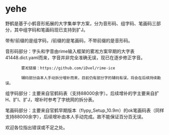 # yehe
野鹤是基于小鹤音形拓展的大字集单字方案，分为音形码、组字码、笔画码三部分，其中组字码和笔画码现已支持到扩J。

带有!前缀的是组字码，/前缀的是笔画码，不带前缀的是音形码。

音形码部分：字头和字音由rime输入框架的雾凇方案早期的大字表41448.dict.yaml而来，字音并非完全准确无误，现已在逐步修正字音。

           雾凇链接：https://github.com/iDvel/rime-ice
           
           辅码部分由本人手动拆分增补而来，目前仍有部分字的辅码有误，将会在后续持续勘误。
           
组字码部分：主要来自官鹤码表（支持88000余字）。后续增补的字主要来自扩H、扩I、扩J，增补时参考了字统网的拆分表。

笔画码部分：主要来自官鹤早期版本（flypy_Setup_10.9m）的ok笔画码表（同样支持88000余字），后续增补由本人手动完成。故不能保证百分百无误。

欢迎各位指出错误或不足之处。

